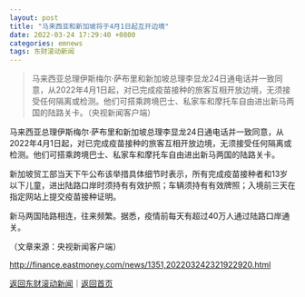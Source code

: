 ```yaml
---
layout: post
title: "马来西亚和新加坡将于4月1日起互开边境"
date: 2022-03-24 17:29:40 +0800
categories: emnews
tags: 东财滚动新闻
---
```

> 马来西亚总理伊斯梅尔·萨布里和新加坡总理李显龙24日通电话并一致同意，从2022年4月1日起，对已完成疫苗接种的旅客互相开放边境，无须接受任何隔离或检测。他们可搭乘跨境巴士、私家车和摩托车自由进出新马两国的陆路关卡。（央视新闻客户端）

<p>马来西亚总理伊斯梅尔·萨布里和新加坡总理李显龙24日通电话并一致同意，从2022年4月1日起，对已完成疫苗接种的旅客互相开放边境，无须接受任何隔离或检测。他们可搭乘跨境巴士、私家车和摩托车自由进出新马两国的陆路关卡。</p>
 <p>新加坡贸工部当天下午公布该举措具体细节时表示，所有完成疫苗接种者和13岁以下儿童，进出陆路口岸时须持有有效护照；车辆须持有有效牌照；入境前三天在指定网站上提交疫苗接种证明。</p>
 <p>新马两国陆路相连，往来频繁。据悉，疫情前每天有超过40万人通过陆路口岸通关。</p><p class="em_media">（文章来源：央视新闻客户端）</p>

<http://finance.eastmoney.com/news/1351,202203242321922920.html>

[返回东财滚动新闻](//finews.withounder.com/emnews/)｜[返回首页](//finews.withounder.com/)